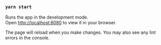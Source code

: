 ### `yarn start`

Runs the app in the development mode.\
Open [http://localhost:8080](http://localhost:8080) to view it in your browser.

The page will reload when you make changes.
You may also see any lint errors in the console.

